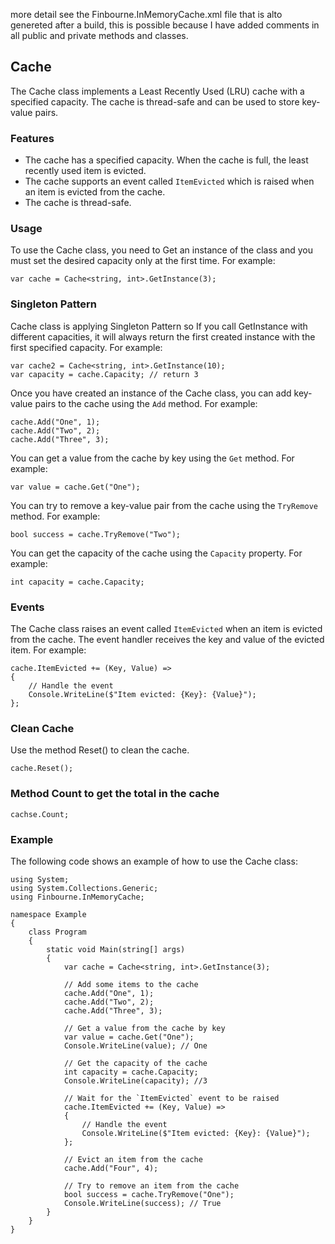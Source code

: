 more detail see the Finbourne.InMemoryCache.xml file  that is alto genereted after a build, this is possible 
because I have added comments in all public and private methods and classes.

## Cache

The Cache class implements a Least Recently Used (LRU) cache with a specified capacity. The cache is thread-safe and can be used to store key-value pairs.

### Features

* The cache has a specified capacity. When the cache is full, the least recently used item is evicted.
* The cache supports an event called `ItemEvicted` which is raised when an item is evicted from the cache.
* The cache is thread-safe.

### Usage

To use the Cache class, you need to Get an instance of the class and you must set the desired capacity only at the first time. For example:

```
var cache = Cache<string, int>.GetInstance(3);
```
### Singleton Pattern

Cache class is applying Singleton Pattern so If you call GetInstance with different capacities, it will always return the first created instance with the first specified capacity. For example:

```
var cache2 = Cache<string, int>.GetInstance(10);
var capacity = cache.Capacity; // return 3
```

Once you have created an instance of the Cache class, you can add key-value pairs to the cache using the `Add` method. For example:

```
cache.Add("One", 1);
cache.Add("Two", 2);
cache.Add("Three", 3);
```

You can get a value from the cache by key using the `Get` method. For example:

```
var value = cache.Get("One");
```

You can try to remove a key-value pair from the cache using the `TryRemove` method. For example:

```
bool success = cache.TryRemove("Two");
```

You can get the capacity of the cache using the `Capacity` property. For example:

```
int capacity = cache.Capacity;
```

### Events

The Cache class raises an event called `ItemEvicted` when an item is evicted from the cache. The event handler receives the key and value of the evicted item. For example:

```
cache.ItemEvicted += (Key, Value) =>
{
    // Handle the event
    Console.WriteLine($"Item evicted: {Key}: {Value}");
};
```


### Clean Cache

Use the method Reset() to clean the cache.

```
cache.Reset();
```

### Method Count to get the total in the cache

```
cachse.Count;
```

### Example

The following code shows an example of how to use the Cache class:

```
using System;
using System.Collections.Generic;
using Finbourne.InMemoryCache;

namespace Example
{
    class Program
    {
        static void Main(string[] args)
        {
            var cache = Cache<string, int>.GetInstance(3);

            // Add some items to the cache
            cache.Add("One", 1);
            cache.Add("Two", 2);
            cache.Add("Three", 3);

            // Get a value from the cache by key
            var value = cache.Get("One");
            Console.WriteLine(value); // One

            // Get the capacity of the cache
            int capacity = cache.Capacity;
            Console.WriteLine(capacity); //3

            // Wait for the `ItemEvicted` event to be raised
            cache.ItemEvicted += (Key, Value) =>
            {
                // Handle the event
                Console.WriteLine($"Item evicted: {Key}: {Value}");
            };

            // Evict an item from the cache
            cache.Add("Four", 4);
  
            // Try to remove an item from the cache
            bool success = cache.TryRemove("One");
            Console.WriteLine(success); // True
        }
    }
}
```
